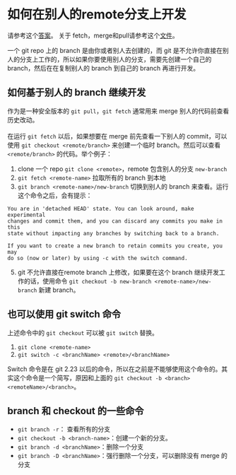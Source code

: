 # 如何在别人的remote分支上开发
请参考这个[答案](https://stackoverflow.com/questions/1783405/how-do-i-check-out-a-remote-git-branch)。
关于 fetch，merge和pull请参考这个[文件](./fetch%20merge%20pull%20用法和常见报错.md)。

一个 git repo 上的 branch 是由你或者别人去创建的，而 git 是不允许你直接在别人的分支上工作的，所以如果你要使用别人的分支，需要先创建一个自己的 branch，然后在在复制别人的 branch 到自己的 branch 再进行开发。

## 如何基于别人的 branch 继续开发
作为是一种安全版本的 `git pull`，`git fetch` 通常用来 merge 别人的代码前查看历史改动。<br><br>
在运行 `git fetch` 以后，如果想要在 merge 前先查看一下别人的 commit，可以使用 `git checkout <remote/branch>` 来创建一个临时 branch。然后可以查看 `<remote/branch>` 的代码。举个例子：<br>
1. clone 一个 repo `git clone <remote>`，remote 包含别人的分支 `new-branch`
3. `git fetch <remote-name>` 拉取所有的 branch 到本地
4. `git branch <remote-name>/new-branch` 切换到别人的 branch 来查看。运行这个命令之后，会有提示：
```
You are in 'detached HEAD' state. You can look around, make experimental
changes and commit them, and you can discard any commits you make in this
state without impacting any branches by switching back to a branch.

If you want to create a new branch to retain commits you create, you may
do so (now or later) by using -c with the switch command. 
```
5. git 不允许直接在remote branch 上修改，如果要在这个 branch 继续开发工作的话，使用命令 `git checkout -b new-branch <remote-name>/new-branch` 新建 branch。

## 也可以使用 git switch 命令
上述命令中的 `git checkout` 可以被 `git switch` 替换。
1. `git clone <remote-name>`
2. `git switch -c <branchName> <remote>/<branchName>`

Switch 命令是在 git 2.23 以后的命令，所以在之前是不能够使用这个命令的。其实这个命令是一个简写，原因和上面的 `git checkout -b <branch> <remoteName>/<branch>`。


## branch 和 checkout 的一些命令
- `git branch -r`： 查看所有的分支
- `git checkout -b <branch-name>`：创建一个新的分支。
- `git branch -d <branchName>`：删除一个分支
- `git branch -D <branchName>`：强行删除一个分支，可以删除没有 merge 的分支
